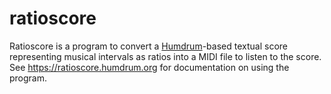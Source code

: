 ratioscore
===========

Ratioscore is a program to convert a [Humdrum](https://www.humdrum.org)-based textual
score representing musical intervals as ratios into a MIDI file to listen to the score.
See https://ratioscore.humdrum.org for documentation on using the program.


